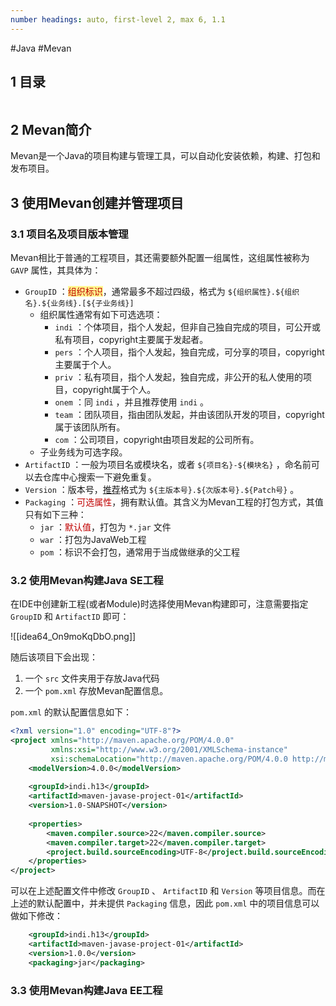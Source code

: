```yaml
---
number headings: auto, first-level 2, max 6, 1.1
---
```

#Java #Mevan

## 1 目录

```toc
```

## 2 Mevan简介

Mevan是一个Java的项目构建与管理工具，可以自动化安装依赖，构建、打包和发布项目。

## 3 使用Mevan创建并管理项目

### 3.1 项目名及项目版本管理

Mevan相比于普通的工程项目，其还需要额外配置一组属性，这组属性被称为 `GAVP` 属性，其具体为：
- `GroupID` ：<span style="background:#fff88f"><font color="#c00000">组织标识</font></span>，通常最多不超过四级，格式为 `${组织属性}.${组织名}.${业务线}.[${子业务线}]`
	- 组织属性通常有如下可选选项：
		- `indi` ：个体项目，指个人发起，但非自己独自完成的项目，可公开或私有项目，copyright主要属于发起者。
		- `pers` ：个人项目，指个人发起，独自完成，可分享的项目，copyright主要属于个人。
		- `priv` ：私有项目，指个人发起，独自完成，非公开的私人使用的项目，copyright属于个人。
		- `onem` ：同 `indi` ，并且推荐使用 `indi` 。
		- `team` ：团队项目，指由团队发起，并由该团队开发的项目，copyright属于该团队所有。
		- `com` ：公司项目，copyright由项目发起的公司所有。
	- 子业务线为可选字段。
- `ArtifactID` ：一般为项目名或模块名，或者 `${项目名}-${模块名}` ，命名前可以去仓库中心搜索一下避免重复。
- `Version` ：版本号，<u>推荐</u>格式为 `${主版本号}.${次版本号}.${Patch号}` 。
- `Packaging` ：<font color="#c00000">可选属性</font>，拥有默认值。其含义为Mevan工程的打包方式，其值只有如下三种：
	- `jar` ：<font color="#c00000">默认值</font>，打包为 `*.jar` 文件
	- `war` ：打包为JavaWeb工程
	- `pom` ：标识不会打包，通常用于当成做继承的父工程

### 3.2 使用Mevan构建Java SE工程

在IDE中创建新工程(或者Module)时选择使用Mevan构建即可，注意需要指定 `GroupID` 和 `ArtifactID` 即可：

![[idea64_On9moKqDbO.png]]

随后该项目下会出现：
1. 一个 `src` 文件夹用于存放Java代码
2. 一个 `pom.xml` 存放Mevan配置信息。

`pom.xml` 的默认配置信息如下：

```xml
<?xml version="1.0" encoding="UTF-8"?>  
<project xmlns="http://maven.apache.org/POM/4.0.0"  
         xmlns:xsi="http://www.w3.org/2001/XMLSchema-instance"  
         xsi:schemaLocation="http://maven.apache.org/POM/4.0.0 http://maven.apache.org/xsd/maven-4.0.0.xsd">  
    <modelVersion>4.0.0</modelVersion>  
  
    <groupId>indi.h13</groupId>  
    <artifactId>maven-javase-project-01</artifactId>  
    <version>1.0-SNAPSHOT</version>  
  
    <properties> 
	    <maven.compiler.source>22</maven.compiler.source>  
        <maven.compiler.target>22</maven.compiler.target>  
        <project.build.sourceEncoding>UTF-8</project.build.sourceEncoding>  
    </properties>  
</project>
```

可以在上述配置文件中修改 `GroupID` 、 `ArtifactID` 和 `Version` 等项目信息。而在上述的默认配置中，并未提供 `Packaging` 信息，因此 `pom.xml` 中的项目信息可以做如下修改：

```xml
    <groupId>indi.h13</groupId>  
    <artifactId>maven-javase-project-01</artifactId>  
    <version>1.0.0</version>  
    <packaging>jar</packaging>
```

### 3.3 使用Mevan构建Java EE工程












